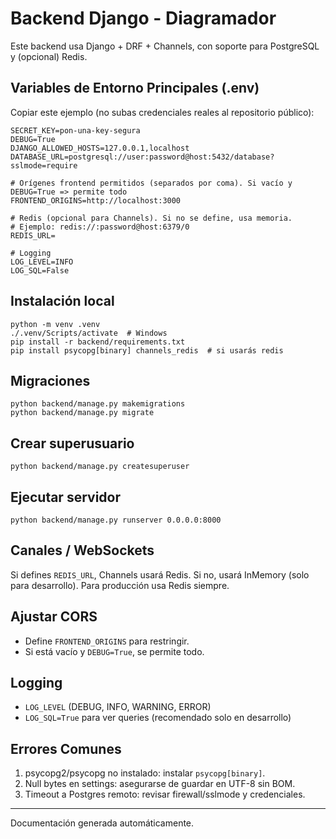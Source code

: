 Backend Django - Diagramador
============================

Este backend usa Django + DRF + Channels, con soporte para PostgreSQL y (opcional) Redis.

## Variables de Entorno Principales (.env)

Copiar este ejemplo (no subas credenciales reales al repositorio público):

```
SECRET_KEY=pon-una-key-segura
DEBUG=True
DJANGO_ALLOWED_HOSTS=127.0.0.1,localhost
DATABASE_URL=postgresql://user:password@host:5432/database?sslmode=require

# Orígenes frontend permitidos (separados por coma). Si vacío y DEBUG=True => permite todo
FRONTEND_ORIGINS=http://localhost:3000

# Redis (opcional para Channels). Si no se define, usa memoria.
# Ejemplo: redis://:password@host:6379/0
REDIS_URL=

# Logging
LOG_LEVEL=INFO
LOG_SQL=False
```

## Instalación local

```
python -m venv .venv
./.venv/Scripts/activate  # Windows
pip install -r backend/requirements.txt
pip install psycopg[binary] channels_redis  # si usarás redis
```

## Migraciones
```
python backend/manage.py makemigrations
python backend/manage.py migrate
```

## Crear superusuario
```
python backend/manage.py createsuperuser
```

## Ejecutar servidor
```
python backend/manage.py runserver 0.0.0.0:8000
```

## Canales / WebSockets
Si defines `REDIS_URL`, Channels usará Redis. Si no, usará InMemory (solo para desarrollo). Para producción usa Redis siempre.

## Ajustar CORS
- Define `FRONTEND_ORIGINS` para restringir.
- Si está vacío y `DEBUG=True`, se permite todo.

## Logging
- `LOG_LEVEL` (DEBUG, INFO, WARNING, ERROR)
- `LOG_SQL=True` para ver queries (recomendado solo en desarrollo)

## Errores Comunes
1. psycopg2/psycopg no instalado: instalar `psycopg[binary]`.
2. Null bytes en settings: asegurarse de guardar en UTF-8 sin BOM.
3. Timeout a Postgres remoto: revisar firewall/sslmode y credenciales.

---
Documentación generada automáticamente.